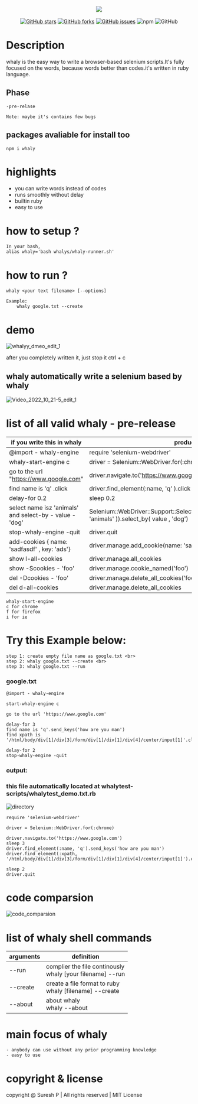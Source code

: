 

<div align="center">

<img src="https://user-images.githubusercontent.com/112636345/197125026-49d38ff2-07e9-4f53-ac38-3df5dd6746ea.png">
<br>
<br>
<a href="https://github.com/sureshpandiyan1/whaly/stargazers"><img alt="GitHub stars" src="https://img.shields.io/github/stars/sureshpandiyan1/whaly"></a>
<a href="https://github.com/sureshpandiyan1/whaly/network"><img alt="GitHub forks" src="https://img.shields.io/github/forks/sureshpandiyan1/whaly"></a>
<a href="https://github.com/sureshpandiyan1/whaly//issues"><img alt="GitHub issues" src="https://img.shields.io/github/issues/sureshpandiyan1/whaly"></a>
<img alt="npm" src="https://img.shields.io/npm/dt/whaly?label=npm-downloads">
<img alt="GitHub" src="https://img.shields.io/github/license/sureshpandiyan1/whaly">
    
</div>

# Description

whaly is the easy way to write a browser-based selenium scripts.It's fully focused on the words,
because words better than codes.it's written in ruby language.

## Phase
    -pre-relase
    
    Note: maybe it's contains few bugs
    
## packages avaliable for install too
    npm i whaly
    
    
# highlights
- you can write words instead of codes
- runs smoothly without delay
- builtin ruby
- easy to use


# how to setup ?

    In your bash,
    alias whaly='bash whalys/whaly-runner.sh'


# how to run ?
    
    whaly <your text filename> [--options]
    
    Example:
        whaly google.txt --create


# demo

![whalyy_dmeo_edit_1](https://user-images.githubusercontent.com/112636345/197121916-ba5e7884-0078-417b-9929-4824d0f9e67c.gif)

after you completely written it, just stop it ctrl + c

## whaly automatically write a selenium based by whaly
![Video_2022_10_21-5_edit_1](https://user-images.githubusercontent.com/112636345/197127611-9c892735-b975-4f49-8afa-bce644bb8b51.gif)

# list of all valid whaly - pre-release

| if you write this in whaly                              | produce                                                                                                     |
|---------------------------------------------------------|-------------------------------------------------------------------------------------------------------------|
| @import - whaly-engine                                  | require 'selenium-webdriver'                                                                                |
| whaly-start-engine c                                    | driver = Selenium::WebDriver.for(:chrome)                                                                   |
| go to the url "https://www.google.com"                  | driver.navigate.to('https://www.google.com')                                                                |
| find name is 'q' .click                                 | driver.find_element(:name, 'q' ).click                                                                      |
| delay-for 0.2                                           | sleep 0.2                                                                                                   |
| select name isz 'animals' and select-by - value - 'dog' | Selenium::WebDriver::Support::Select.new(driver.find_element(:name,  'animals' )).select_by( value , 'dog') |
| stop-whaly-engine -quit                                 | driver.quit                                                                                                 |
| add-cookies { name: 'sadfasdf' , key: 'ads'}            | driver.manage.add_cookie(name:  'sadfasdf',key:  'ads')                                                     |
| show l-all-cookies                                      | driver.manage.all_cookies                                                                                   |
| show -Scookies - 'foo'                                  | driver.manage.cookie_named('foo')                                                                           |
| del -Dcookies  - 'foo'                                  | driver.manage.delete_all_cookies('foo')                                                                     |
| del d-all-cookies                                       | driver.manage.delete_all_cookies                                                                            |

    whaly-start-engine 
    c for chrome
    f for firefox
    i for ie


# Try this Example below:

    step 1: create empty file name as google.txt <br>
    step 2: whaly google.txt --create <br>
    step 3: whaly google.txt --run

### google.txt
```
@import - whaly-engine

start-whaly-engine c

go to the url 'https://www.google.com'

delay-for 3
find name is 'q'.send_keys('how are you man')
find xpath is '/html/body/div[1]/div[3]/form/div[1]/div[1]/div[4]/center/input[1]'.click

delay-for 2
stop-whaly-engine -quit
```
### output: 
### this file automatically located at whalytest-scripts/whalytest_demo.txt.rb

![directory](https://user-images.githubusercontent.com/112636345/197121966-edeb1210-190f-4c3f-847c-f6619e655d02.jpg)

```
require 'selenium-webdriver'

driver = Selenium::WebDriver.for(:chrome)

driver.navigate.to('https://www.google.com')
sleep 3
driver.find_element(:name, 'q').send_keys('how are you man')
driver.find_element(:xpath, '/html/body/div[1]/div[3]/form/div[1]/div[1]/div[4]/center/input[1]').click

sleep 2
driver.quit
```

# code comparsion

![code_comparsion](https://user-images.githubusercontent.com/112636345/197122004-dbddac85-91d9-4e05-89e3-5c6f2d266bf7.png)



# list of whaly shell commands

| arguments | definition                                                     |
|-----------|----------------------------------------------------------------|
| --run     | complier the file continously <br> whaly [your filename] --run |
| --create  | create a file format to ruby <br> whaly [filename] --create    |
| --about   | about whaly <br> whaly --about                                 |


# main focus of whaly
    - anybody can use without any prior programming knowledge
    - easy to use


# copyright & license

copyright @ Suresh P | All rights reserved | MIT License 

